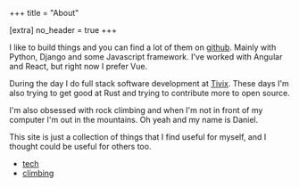 +++
title = "About"

[extra]
no_header = true
+++

I like to build things and you can find a lot of them on [github](https://www.github.com/brleinad).
Mainly with Python, Django and some Javascript framework.
I've worked with Angular and React, but right now I prefer Vue.

During the day I do full stack software development at [Tivix](https://www.tivix.com).
These days I'm also trying to get good at Rust and trying to contribute more to open source.

I'm also obsessed with rock climbing and when I'm not in front of my computer I'm out in the mountains.
Oh yeah and my name is Daniel.

This site is just a collection of things that I find useful for myself, and I thought could be useful for others too.
- [tech](/tech)
- [climbing](/climbing)
 